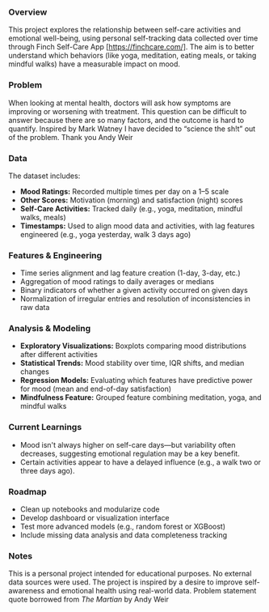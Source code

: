 ### Overview
This project explores the relationship between self-care activities and emotional well-being, using personal self-tracking data collected over time through Finch Self-Care App [https://finchcare.com/]. The aim is to better understand which behaviors (like yoga, meditation, eating meals, or taking mindful walks) have a measurable impact on mood.

### Problem
When looking at mental health, doctors will ask how symptoms are improving or worsening with treatment. This question can be difficult to answer because there are so many factors, and the outcome is hard to quantify. Inspired by Mark Watney I have decided to “science the sh!t” out of the problem. Thank you Andy Weir

### Data
The dataset includes:

- **Mood Ratings:** Recorded multiple times per day on a 1–5 scale
- **Other Scores:** Motivation (morning) and satisfaction (night) scores
- **Self-Care Activities:** Tracked daily (e.g., yoga, meditation, mindful walks, meals)
- **Timestamps:** Used to align mood data and activities, with lag features engineered (e.g., yoga yesterday, walk 3 days ago)

### Features & Engineering
- Time series alignment and lag feature creation (1-day, 3-day, etc.)
- Aggregation of mood ratings to daily averages or medians
- Binary indicators of whether a given activity occurred on given days
- Normalization of irregular entries and resolution of inconsistencies in raw data

### Analysis & Modeling
- **Exploratory Visualizations:** Boxplots comparing mood distributions after different activities
- **Statistical Trends:** Mood stability over time, IQR shifts, and median changes
- **Regression Models:** Evaluating which features have predictive power for mood (mean and end-of-day satisfaction)
- **Mindfulness Feature:** Grouped feature combining meditation, yoga, and mindful walks

### Current Learnings
- Mood isn't always higher on self-care days—but variability often decreases, suggesting emotional regulation may be a key benefit.
- Certain activities appear to have a delayed influence (e.g., a walk two or three days ago).

### Roadmap
- Clean up notebooks and modularize code
- Develop dashboard or visualization interface
- Test more advanced models (e.g., random forest or XGBoost)
- Include missing data analysis and data completeness tracking

### Notes
This is a personal project intended for educational purposes. No external data sources were used. The project is inspired by a desire to improve self-awareness and emotional health using real-world data. Problem statement quote borrowed from *The Martian* by Andy Weir

